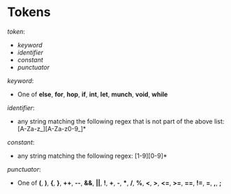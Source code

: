 # Tokens
_token_:

- _keyword_
- _identifier_
- _constant_
- _punctuator_

_keyword_:
- One of __else__, __for__, __hop__, __if__, __int__, __let__, __munch__, __void__, __while__

_identifier_:
- any string matching the following regex that is not part of the above list: [A-Za-z_][A-Za-z0-9_]*

_constant_:
- any string matching the following regex: [1-9][0-9]*

_punctuator_:
- One of __(__, __)__, __{__, __}__, __++__, __--__, __&&__, __||__, __!__, __+__, __-__, __*__, __/__, __%__, __<__, __>__, __<=__, __>=__, __==__, __!=__, __=__, __,__, __;__

